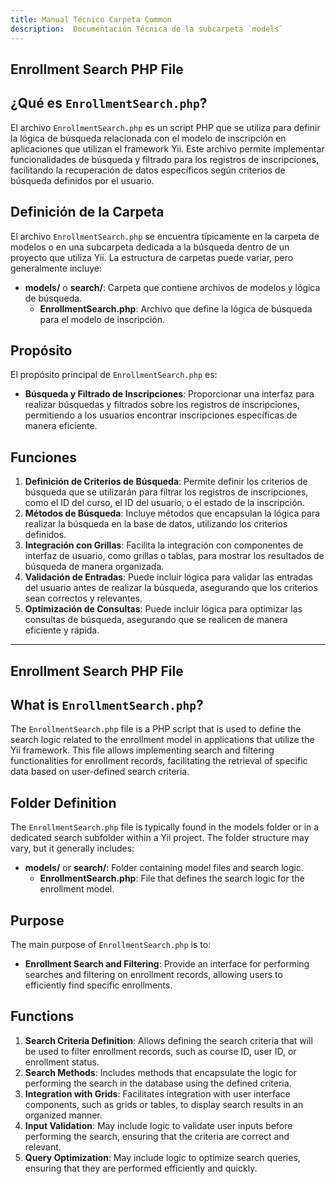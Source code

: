 ```yaml
---
title: Manual Técnico Carpeta Common
description:  Documentación Técnica de la subcarpeta `models`
---
```


## Enrollment Search PHP File

## ¿Qué es `EnrollmentSearch.php`?

El archivo `EnrollmentSearch.php` es un script PHP que se utiliza para definir la lógica de búsqueda relacionada con el modelo de inscripción en aplicaciones que utilizan el framework Yii. Este archivo permite implementar funcionalidades de búsqueda y filtrado para los registros de inscripciones, facilitando la recuperación de datos específicos según criterios de búsqueda definidos por el usuario.

## Definición de la Carpeta

El archivo `EnrollmentSearch.php` se encuentra típicamente en la carpeta de modelos o en una subcarpeta dedicada a la búsqueda dentro de un proyecto que utiliza Yii. La estructura de carpetas puede variar, pero generalmente incluye:

- **models/** o **search/**: Carpeta que contiene archivos de modelos y lógica de búsqueda.
  - **EnrollmentSearch.php**: Archivo que define la lógica de búsqueda para el modelo de inscripción.

## Propósito

El propósito principal de `EnrollmentSearch.php` es:

- **Búsqueda y Filtrado de Inscripciones**: Proporcionar una interfaz para realizar búsquedas y filtrados sobre los registros de inscripciones, permitiendo a los usuarios encontrar inscripciones específicas de manera eficiente.

## Funciones

1. **Definición de Criterios de Búsqueda**: Permite definir los criterios de búsqueda que se utilizarán para filtrar los registros de inscripciones, como el ID del curso, el ID del usuario, o el estado de la inscripción.
2. **Métodos de Búsqueda**: Incluye métodos que encapsulan la lógica para realizar la búsqueda en la base de datos, utilizando los criterios definidos.
3. **Integración con Grillas**: Facilita la integración con componentes de interfaz de usuario, como grillas o tablas, para mostrar los resultados de búsqueda de manera organizada.
4. **Validación de Entradas**: Puede incluir lógica para validar las entradas del usuario antes de realizar la búsqueda, asegurando que los criterios sean correctos y relevantes.
5. **Optimización de Consultas**: Puede incluir lógica para optimizar las consultas de búsqueda, asegurando que se realicen de manera eficiente y rápida.

---

## Enrollment Search PHP File

## What is `EnrollmentSearch.php`?

The `EnrollmentSearch.php` file is a PHP script that is used to define the search logic related to the enrollment model in applications that utilize the Yii framework. This file allows implementing search and filtering functionalities for enrollment records, facilitating the retrieval of specific data based on user-defined search criteria.

## Folder Definition

The `EnrollmentSearch.php` file is typically found in the models folder or in a dedicated search subfolder within a Yii project. The folder structure may vary, but it generally includes:

- **models/** or **search/**: Folder containing model files and search logic.
  - **EnrollmentSearch.php**: File that defines the search logic for the enrollment model.

## Purpose

The main purpose of `EnrollmentSearch.php` is to:

- **Enrollment Search and Filtering**: Provide an interface for performing searches and filtering on enrollment records, allowing users to efficiently find specific enrollments.

## Functions

1. **Search Criteria Definition**: Allows defining the search criteria that will be used to filter enrollment records, such as course ID, user ID, or enrollment status.
2. **Search Methods**: Includes methods that encapsulate the logic for performing the search in the database using the defined criteria.
3. **Integration with Grids**: Facilitates integration with user interface components, such as grids or tables, to display search results in an organized manner.
4. **Input Validation**: May include logic to validate user inputs before performing the search, ensuring that the criteria are correct and relevant.
5. **Query Optimization**: May include logic to optimize search queries, ensuring that they are performed efficiently and quickly.